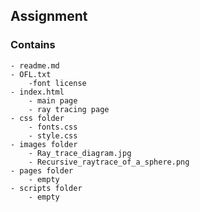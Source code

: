 ## Assignment 

### Contains

    - readme.md
    - OFL.txt
        -font license
    - index.html
        - main page
        - ray tracing page
    - css folder
        - fonts.css
        - style.css
    - images folder
        - Ray_trace_diagram.jpg
        - Recursive_raytrace_of_a_sphere.png
    - pages folder
        - empty
    - scripts folder
        - empty
